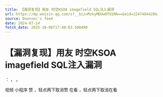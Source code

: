 ```yaml
---
title: 【漏洞复现】用友 时空KSOA imagefield SQL注入漏洞
url: https://mp.weixin.qq.com/s?__biz=MzkyMDUwOTU1MA==&mid=2247484428&idx=1&sn=ad98d5372352cb1cde37cc7eb0c821bf
source: Doonsec's feed
date: 2024-07-14
fetch_date: 2025-10-06T17:40:03.500490
---
```


# 【漏洞复现】用友 时空KSOA imagefield SQL注入漏洞

：
，
。

视频
小程序
赞
，轻点两下取消赞
在看
，轻点两下取消在看